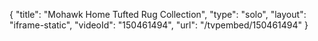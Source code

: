 {
    "title": "Mohawk Home Tufted Rug Collection",
    "type": "solo",
    "layout": "iframe-static",
    "videoId": "150461494",
    "url": "\/tvpembed\/150461494"
}